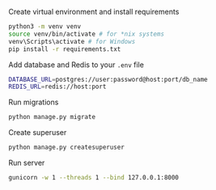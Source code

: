 
Create virtual environment and install requirements  
```bash
python3 -m venv venv
source venv/bin/activate # for *nix systems
venv\Scripts\activate # for Windows
pip install -r requirements.txt
```
  
Add database and Redis to your `.env` file  
```bash
DATABASE_URL=postgres://user:password@host:port/db_name
REDIS_URL=redis://host:port
```
  
Run migrations  
```bash
python manage.py migrate
```
  
Create superuser
```bash
python manage.py createsuperuser
```
  
Run server  
```bash
gunicorn -w 1 --threads 1 --bind 127.0.0.1:8000
```